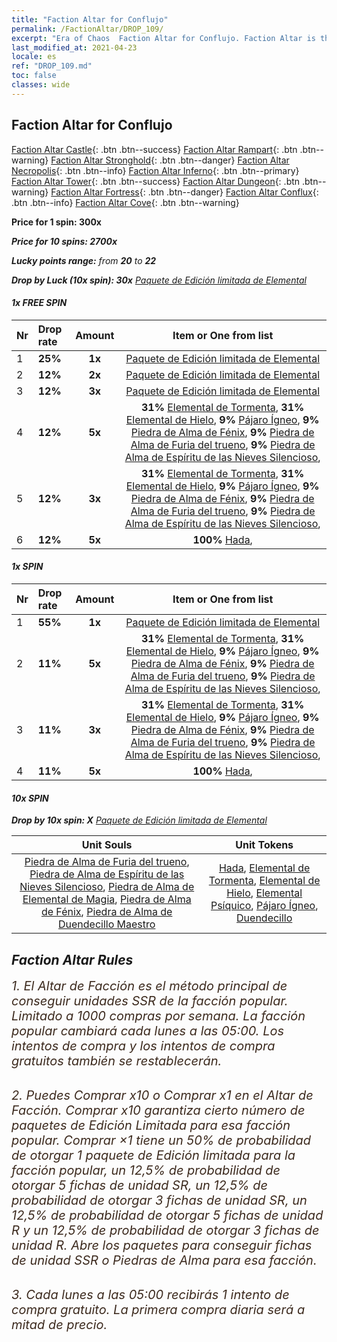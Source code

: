 ```yaml
---
title: "Faction Altar for Conflujo"
permalink: /FactionAltar/DROP_109/
excerpt: "Era of Chaos  Faction Altar for Conflujo. Faction Altar is the primary method for obtaining SSR units from the popular faction. Limited to 1,000 purchases each week. The popular faction changes at 05:00 every Monday. Purchase attempts and free purchase attempts will also reset then."
last_modified_at: 2021-04-23
locale: es
ref: "DROP_109.md"
toc: false
classes: wide
---
```


##  Faction Altar for **Conflujo**

  [Faction Altar Castle](/es/FactionAltar/DROP_101/){: .btn .btn--success} [Faction Altar Rampart](/es/FactionAltar/DROP_102/){: .btn .btn--warning} [Faction Altar Stronghold](/es/FactionAltar/DROP_103/){: .btn .btn--danger} [Faction Altar Necropolis](/es/FactionAltar/DROP_104/){: .btn .btn--info} [Faction Altar Inferno](/es/FactionAltar/DROP_105/){: .btn .btn--primary} [Faction Altar Tower](/es/FactionAltar/DROP_106/){: .btn .btn--success} [Faction Altar Dungeon](/es/FactionAltar/DROP_107/){: .btn .btn--warning} [Faction Altar Fortress](/es/FactionAltar/DROP_108/){: .btn .btn--danger} [Faction Altar Conflux](/es/FactionAltar/DROP_109/){: .btn .btn--info} [Faction Altar Cove](/es/FactionAltar/DROP_112/){: .btn .btn--warning} 

  **Price for 1 spin: 300x** <i class="fas fa-gem"/>

  **Price for 10 spins: 2700x** <i class="fas fa-gem"/>

  **Lucky points range:** from **20** to **22**

  **Drop by Luck (10x spin): 30x** [Paquete de Edición limitada de Elemental](/ItemsES/con_2141/)

####  1x FREE SPIN 

  |    Nr    |  Drop rate  |  Amount   |   Item or One from list  |
  |:---------|:------------|:---------:|:------------------------:|
  | 1 | **25%** | **1x** | [Paquete de Edición limitada de Elemental](/ItemsES/con_2141/) |
  | 2 | **12%** | **2x** | [Paquete de Edición limitada de Elemental](/ItemsES/con_2141/) |
  | 3 | **12%** | **3x** | [Paquete de Edición limitada de Elemental](/ItemsES/con_2141/) |
  | 4 | **12%** | **5x** |  **31%** [Elemental de Tormenta](/ItemsES/unt_263/),  **31%** [Elemental de Hielo](/ItemsES/unt_264/),  **9%** [Pájaro Ígneo](/ItemsES/unt_268/),  **9%** [Piedra de Alma de Fénix](/ItemsES/unt_348/),  **9%** [Piedra de Alma de Furia del trueno](/ItemsES/unt_344/),  **9%** [Piedra de Alma de Espíritu de las Nieves Silencioso](/ItemsES/unt_345/),  |
  | 5 | **12%** | **3x** |  **31%** [Elemental de Tormenta](/ItemsES/unt_263/),  **31%** [Elemental de Hielo](/ItemsES/unt_264/),  **9%** [Pájaro Ígneo](/ItemsES/unt_268/),  **9%** [Piedra de Alma de Fénix](/ItemsES/unt_348/),  **9%** [Piedra de Alma de Furia del trueno](/ItemsES/unt_344/),  **9%** [Piedra de Alma de Espíritu de las Nieves Silencioso](/ItemsES/unt_345/),  |
  | 6 | **12%** | **5x** |  **100%** [Hada](/ItemsES/unt_262/),  |


####  1x SPIN 

  |    Nr    |  Drop rate  |  Amount   |   Item or One from list  |
  |:---------|:------------|:---------:|:------------------------:|
  | 1 | **55%** | **1x** | [Paquete de Edición limitada de Elemental](/ItemsES/con_2141/) |
  | 2 | **11%** | **5x** |  **31%** [Elemental de Tormenta](/ItemsES/unt_263/),  **31%** [Elemental de Hielo](/ItemsES/unt_264/),  **9%** [Pájaro Ígneo](/ItemsES/unt_268/),  **9%** [Piedra de Alma de Fénix](/ItemsES/unt_348/),  **9%** [Piedra de Alma de Furia del trueno](/ItemsES/unt_344/),  **9%** [Piedra de Alma de Espíritu de las Nieves Silencioso](/ItemsES/unt_345/),  |
  | 3 | **11%** | **3x** |  **31%** [Elemental de Tormenta](/ItemsES/unt_263/),  **31%** [Elemental de Hielo](/ItemsES/unt_264/),  **9%** [Pájaro Ígneo](/ItemsES/unt_268/),  **9%** [Piedra de Alma de Fénix](/ItemsES/unt_348/),  **9%** [Piedra de Alma de Furia del trueno](/ItemsES/unt_344/),  **9%** [Piedra de Alma de Espíritu de las Nieves Silencioso](/ItemsES/unt_345/),  |
  | 4 | **11%** | **5x** |  **100%** [Hada](/ItemsES/unt_262/),  |


####  10x SPIN 

  **Drop by 10x spin: X** [Paquete de Edición limitada de Elemental](/ItemsES/con_2141/)

  |    Unit Souls    |  Unit Tokens  |
  |:----------------:|:-------------:|
  | [Piedra de Alma de Furia del trueno](/ItemsES/unt_344/), [Piedra de Alma de Espíritu de las Nieves Silencioso](/ItemsES/unt_345/), [Piedra de Alma de Elemental de Magia](/ItemsES/unt_347/), [Piedra de Alma de Fénix](/ItemsES/unt_348/), [Piedra de Alma de Duendecillo Maestro](/ItemsES/unt_349/) | [Hada](/ItemsES/unt_262/), [Elemental de Tormenta](/ItemsES/unt_263/), [Elemental de Hielo](/ItemsES/unt_264/), [Elemental Psíquico](/ItemsES/unt_267/), [Pájaro Ígneo](/ItemsES/unt_268/), [Duendecillo](/ItemsES/unt_270/) |



## Faction Altar Rules

  <span style="color: #3c2a1e;font-size:20px">1. El Altar de Facción es el método principal de conseguir unidades SSR de la facción popular. Limitado a 1000 compras por semana. La facción popular cambiará cada lunes a las 05:00. Los intentos de compra y los intentos de compra gratuitos también se restablecerán. </span><br/>

<br/>  <span style="color: #3c2a1e;font-size:20px">2. Puedes Comprar x10 o Comprar x1 en el Altar de Facción. Comprar x10 garantiza cierto número de paquetes de Edición Limitada para esa facción popular. Comprar ×1 tiene un 50% de probabilidad de otorgar 1 paquete de Edición limitada para la facción popular, un 12,5% de probabilidad de otorgar 5 fichas de unidad SR, un 12,5% de probabilidad de otorgar 3 fichas de unidad SR, un 12,5% de probabilidad de otorgar 5 fichas de unidad R y un 12,5% de probabilidad de otorgar 3 fichas de unidad R. Abre los paquetes para conseguir fichas de unidad SSR o Piedras de Alma para esa facción.</span>

<br/>  <span style="color: #3c2a1e;font-size:20px">3. Cada lunes a las 05:00 recibirás 1 intento de compra gratuito. La primera compra diaria será a mitad de precio.</span><br/>

<br/>